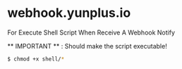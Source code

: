 # webhook.yunplus.io

For Execute Shell Script When Receive A Webhook Notify

** IMPORTANT ** : Should make the script executable!

```bash
$ chmod +x shell/*
```